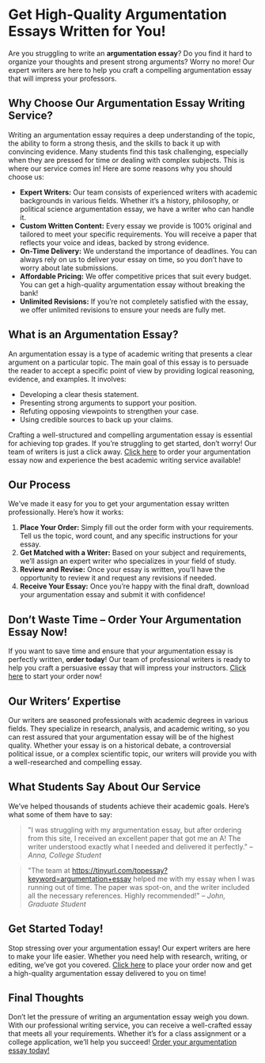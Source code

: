 # Get High-Quality Argumentation Essays Written for You!

Are you struggling to write an **argumentation essay**? Do you find it hard to organize your thoughts and present strong arguments? Worry no more! Our expert writers are here to help you craft a compelling argumentation essay that will impress your professors.

## Why Choose Our Argumentation Essay Writing Service?

Writing an argumentation essay requires a deep understanding of the topic, the ability to form a strong thesis, and the skills to back it up with convincing evidence. Many students find this task challenging, especially when they are pressed for time or dealing with complex subjects. This is where our service comes in! Here are some reasons why you should choose us:

- **Expert Writers:** Our team consists of experienced writers with academic backgrounds in various fields. Whether it’s a history, philosophy, or political science argumentation essay, we have a writer who can handle it.
- **Custom Written Content:** Every essay we provide is 100% original and tailored to meet your specific requirements. You will receive a paper that reflects your voice and ideas, backed by strong evidence.
- **On-Time Delivery:** We understand the importance of deadlines. You can always rely on us to deliver your essay on time, so you don’t have to worry about late submissions.
- **Affordable Pricing:** We offer competitive prices that suit every budget. You can get a high-quality argumentation essay without breaking the bank!
- **Unlimited Revisions:** If you’re not completely satisfied with the essay, we offer unlimited revisions to ensure your needs are fully met.

## What is an Argumentation Essay?

An argumentation essay is a type of academic writing that presents a clear argument on a particular topic. The main goal of this essay is to persuade the reader to accept a specific point of view by providing logical reasoning, evidence, and examples. It involves:

- Developing a clear thesis statement.
- Presenting strong arguments to support your position.
- Refuting opposing viewpoints to strengthen your case.
- Using credible sources to back up your claims.

Crafting a well-structured and compelling argumentation essay is essential for achieving top grades. If you’re struggling to get started, don’t worry! Our team of writers is just a click away. [Click here](https://tinyurl.com/topessay?keyword=argumentation+essay) to order your argumentation essay now and experience the best academic writing service available!

## Our Process

We’ve made it easy for you to get your argumentation essay written professionally. Here’s how it works:

1. **Place Your Order:** Simply fill out the order form with your requirements. Tell us the topic, word count, and any specific instructions for your essay.
2. **Get Matched with a Writer:** Based on your subject and requirements, we’ll assign an expert writer who specializes in your field of study.
3. **Review and Revise:** Once your essay is written, you’ll have the opportunity to review it and request any revisions if needed.
4. **Receive Your Essay:** Once you’re happy with the final draft, download your argumentation essay and submit it with confidence!

## Don’t Waste Time – Order Your Argumentation Essay Now!

If you want to save time and ensure that your argumentation essay is perfectly written, **order today**! Our team of professional writers is ready to help you craft a persuasive essay that will impress your instructors. [Click here](https://tinyurl.com/topessay?keyword=argumentation+essay) to start your order now!

## Our Writers’ Expertise

Our writers are seasoned professionals with academic degrees in various fields. They specialize in research, analysis, and academic writing, so you can rest assured that your argumentation essay will be of the highest quality. Whether your essay is on a historical debate, a controversial political issue, or a complex scientific topic, our writers will provide you with a well-researched and compelling essay.

## What Students Say About Our Service

We’ve helped thousands of students achieve their academic goals. Here’s what some of them have to say:

> "I was struggling with my argumentation essay, but after ordering from this site, I received an excellent paper that got me an A! The writer understood exactly what I needed and delivered it perfectly." – _Anna, College Student_

> "The team at https://tinyurl.com/topessay?keyword=argumentation+essay helped me with my essay when I was running out of time. The paper was spot-on, and the writer included all the necessary references. Highly recommended!" – _John, Graduate Student_

## Get Started Today!

Stop stressing over your argumentation essay! Our expert writers are here to make your life easier. Whether you need help with research, writing, or editing, we’ve got you covered. [Click here](https://tinyurl.com/topessay?keyword=argumentation+essay) to place your order now and get a high-quality argumentation essay delivered to you on time!

## Final Thoughts

Don’t let the pressure of writing an argumentation essay weigh you down. With our professional writing service, you can receive a well-crafted essay that meets all your requirements. Whether it’s for a class assignment or a college application, we’ll help you succeed! [Order your argumentation essay today!](https://tinyurl.com/topessay?keyword=argumentation+essay)

<st></st>
